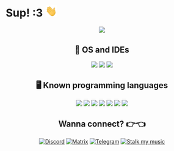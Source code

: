 # Sup! :3 <img src="https://github.com/Huffiy/Huffiy/raw/main/wave.gif" width="30px" height="30px" />

<div align="center">
<a href="https://discord.com/users/676116835506192394" >
   <img src="https://lanyard.kyrie25.me/api/676116835506192394?waveColor=8B8BFA&waveSpotifyColor=B48EF7&gradient=7E37F9-B48EF7-E568C4"  />
</a>

## 🔧 OS and IDEs
![](https://img.shields.io/badge/Arch_Linux-1793D1?style=for-the-badge&logo=arch-linux&logoColor=white)
![](https://img.shields.io/badge/Visual_Studio_Code-0078D4?style=for-the-badge&logo=visual%20studio%20code&logoColor=white)
![](https://img.shields.io/badge/IntelliJ_IDEA-000000.svg?style=for-the-badge&logo=intellij-idea&logoColor=white)

## 🖥️ Known programming languages
![](https://img.shields.io/badge/C-00599C?style=for-the-badge&logo=c&logoColor=white)
![](https://img.shields.io/badge/C%2B%2B-00599C?style=for-the-badge&logo=c%2B%2B&logoColor=white)
![](https://img.shields.io/badge/Python-3776AB?style=for-the-badge&logo=python&logoColor=white)
![](https://img.shields.io/badge/Java-ED8B00?style=for-the-badge&logo=openjdk&logoColor=white)
![](https://img.shields.io/badge/PHP-777BB4?style=for-the-badge&logo=php&logoColor=white)
![](https://img.shields.io/badge/MySQL-00000F?style=for-the-badge&logo=mysql&logoColor=white)
![](https://img.shields.io/badge/Shell_Script-121011?style=for-the-badge&logo=gnu-bash&logoColor=white)

## Wanna connect? 👉👈
[![Discord](https://img.shields.io/badge/Discord-7289DA?style=for-the-badge&logo=discord&logoColor=white)](https://discord.com/users/676116835506192394)
[![Matrix](https://img.shields.io/badge/matrix-000000?style=for-the-badge&logo=Matrix&logoColor=white)](https://matrix.to/#/@huffiy:4d2.org?via=4d2.org)
[![Telegram](https://img.shields.io/badge/Telegram-2CA5E0?style=for-the-badge&logo=telegram&logoColor=white)](https://t.me/Huffiy)
[![Stalk my music](https://img.shields.io/badge/last.fm-D51007?style=for-the-badge&logo=last.fm&logoColor=white)](https://www.last.fm/ru/user/huffiy)

